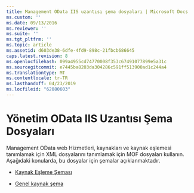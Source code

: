 ```yaml
---
title: Management OData IIS uzantısı şema dosyaları | Microsoft Docs
ms.custom: ''
ms.date: 09/13/2016
ms.reviewer: ''
ms.suite: ''
ms.tgt_pltfrm: ''
ms.topic: article
ms.assetid: d603de38-6dfe-4fd9-898c-21fbcb686645
caps.latest.revision: 8
ms.openlocfilehash: 099a4955cd74770008f353c67491077899e5a31c
ms.sourcegitcommit: e7445ba8203da304286c591ff513900ad1c244a4
ms.translationtype: MT
ms.contentlocale: tr-TR
ms.lasthandoff: 04/23/2019
ms.locfileid: "62080603"
---
```

# <a name="management-odata-iis-extension-schema-files"></a>Yönetim OData IIS Uzantısı Şema Dosyaları

Management OData web Hizmetleri, kaynakları ve kaynak eşlemesi tanımlamak için XML dosyalarını tanımlamak için MOF dosyaları kullanın. Aşağıdaki konularda, bu dosyalar için şemalar açıklanmaktadır.

- [Kaynak Eşleme Şeması](./resource-mapping-schema.md)

- [Genel kaynak şema](./public-resource-schema.md)